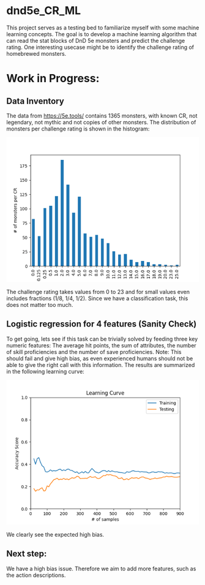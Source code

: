 # dnd5e_CR_ML
This project serves as a testing bed to familiarize myself with some machine learning concepts. The goal is to develop a machine learning algorithm that can read the stat blocks of DnD 5e monsters and predict the challenge rating. One interesting usecase might be to identify the challenge rating of homebrewed monsters.


# Work in Progress:

## Data Inventory
The data from https://5e.tools/ contains 1365 monsters, with known CR, not legendary, not mythic and not copies of other monsters. The distribution of monsters per challenge rating is shown in the histogram:

![alt text](https://github.com/sgerloff/dnd5e_CR_ML/blob/master/data/cr_histogram.png)

The challenge rating takes values from 0 to 23 and for small values even includes fractions (1/8, 1/4, 1/2). Since we have a classification task, this does not matter too much.

## Logistic regression for 4 features (Sanity Check)
To get going, lets see if this task can be trivially solved by feeding three key numeric features: The average hit points, the sum of attributes, the number of skill proficiencies and the number of save proficiencies. Note: This should fail and give high bias, as even experienced humans should not be able to give the right call with this information.
The results are summarized in the following learning curve:

![alt text](https://github.com/sgerloff/dnd5e_CR_ML/blob/master/data/leaning_curve_logistic_regression.png)

We clearly see the expected high bias.

## Next step:
We have a high bias issue. Therefore we aim to add more features, such as the action descriptions.
